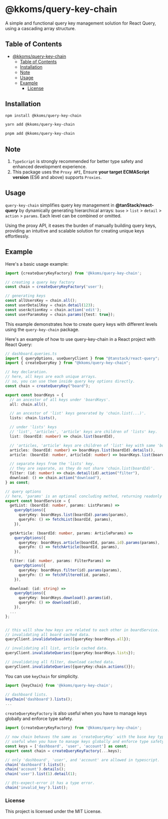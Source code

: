 # @kkoms/query-key-chain

A simple and functional query key management solution for React Query, using a cascading array structure.

## Table of Contents

- [@kkoms/query-key-chain](#kkomsquery-key-chain)
  - [Table of Contents](#table-of-contents)
  - [Installation](#installation)
  - [Note](#note)
  - [Usage](#usage)
  - [Example](#example)
    - [License](#license)

## Installation

```sh
npm install @kkoms/query-key-chain

yarn add @kkoms/query-key-chain

pnpm add @kkoms/query-key-chain

```

## Note

1. `TypeScript` is strongly recommended for better type safety and enhanced development experience.
2. This package uses the `Proxy API`, Ensure **your target ECMAScript version** (ES6 and above) supports `Proxies`.

## Usage

`query-key-chain` simplifies query key management in **@tanStack/react-query** by dynamically generating hierarchical arrays: `base` > `list` > `detail` > `action` > `params`. Each level can be combined or omitted.

Using the proxy API, it eases the burden of manually building query keys, providing an intuitive and scalable solution for creating unique keys effortlessly.

## Example

Here's a basic usage example:

```typescript
import {createQueryKeyFactory} from '@kkoms/query-key-chain';

// creating a query key factory
const chain = createQueryKeyFactory('user');

// generating keys
const allUsersKey = chain.all();
const userDetailKey = chain.detail(123);
const userActionKey = chain.action('edit');
const userParamsKey = chain.params({test: true});
```

This example demonstrates how to create query keys with different levels using the `query-key-chain` package.

Here's an example of how to use query-key-chain in a React project with React Query:

```typescript
// dashboard.queries.ts
import { queryOptions, useQueryClient } from "@tanstack/react-query";
import { createQueryKey } from "@kkoms/query-key-chain";

// key declaration.
// here, all keys are each unique arrays.
// so, you can use them inside query key options directly.
const chain = createQueryKey("board");

export const boardKeys = {
  // an ancestor of all keys under 'boardKeys'.
  all: chain.all(),

  // an ancestor of 'list' keys generated by 'chain.list(...)'.
  lists: chain.lists(),

  // under 'lists' keys
  // 'list', 'articles', 'article' keys are children of 'lists' key.
  list: (boardId: number) => chain.list(boardId),

  // 'articles, 'article' keys are children of 'list' key with same 'boardId'.
  articles: (boardId: number) => boardKeys.list(boardId).details(),
  article: (boardId: number, articleId: number) => boardKeys.list(boardId).detail(articleId),

  // separate keys from the 'lists' key.
  // they are separate, as they do not share 'chain.list(boardId)'.
  filter: (id: number) => chain.detail(id).action("filter"),
  download: () => chain.action("download"),
} as const;

// query options
// here, 'params' is an optional concluding method, returning readonly array of values.
export const boardService = {
  getList: (boardId: number, params: ListParams) =>
    queryOptions({
      queryKey: boardKeys.list(boardId).params(params),
      queryFn: () => fetchList(boardId, params),
    }),

  getArticle: (boardId: number, params: ArticleParams) =>
    queryOptions({
      queryKey: boardKeys.article(boardId, params.id).params(params),
      queryFn: () => fetchArticle(boardId, params),
    }),

  filter: (id: number, params: FilterParams) =>
    queryOptions({
      queryKey: boardKeys.filter(id).params(params),
      queryFn: () => fetchFiltered(id, params),
    }),

  download: (id: string) =>
    queryOptions({
      queryKey: boardKeys.download().params(id),
      queryFn: () => download(id),
    }),
  ...
};


// this will show how keys are related to each other in boardService.
// invalidating all board cached data.
queryClient.invalidateQueries({queryKey:boardKeys.all});

// invalidating all list, article cached data.
queryClient.invalidateQueries({queryKey:boardKeys.lists});

// invalidating all filter, download cached data.
queryClient.invalidateQueries({queryKey:chain.actions()});


```

You can use `keyChain` for simplicity.

```typescript
import {keyChain} from '@kkoms/query-key-chain';

// dashboard lists.
keyChain('dashboard').lists();
...

```

`createQueryKeyFactory` is also useful when you have to manage keys globally and enforce type safety.

```typescript
import {createQueryKeyFactory} from '@kkoms/query-key-chain';

// now chain behaves the same as `createQueryKey` with the base key types 'dashboard', 'user', and 'account'.
// useful when you have to manage keys globally and enforce type safety.
const keys = ['dashboard', 'user', 'account'] as const;
export const chain = createQueryKeyFactory(...keys);

// only 'dashboard', 'user', and 'account' are allowed in typescript.
chain('dashboard').lists();
chain('account').details();
chain('user').list(1).detail(1);

// @ts-expect-error it has a type error.
chain('invalid_key').list();
```

### License

This project is licensed under the MIT License.
